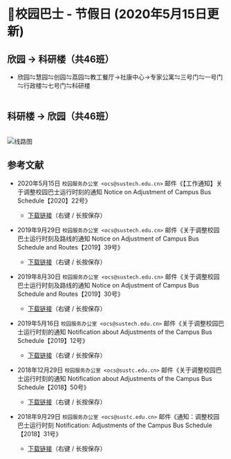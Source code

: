 # 🚌校园巴士 - 节假日 (2020年5月15日更新)

## 欣园 → 科研楼（共46班）

* 欣园⇋慧园⇋创园⇋荔园⇋教工餐厅→社康中心→专家公寓⇋三号门⇋一号门⇋行政楼⇋七号门⇋科研楼

<ClientOnly>

<div id="bus-table-hl2rb">
    <table class="dataTable" id="holi-bus-hl2rb">
    </table>
</div>

</ClientOnly>

## 科研楼 → 欣园（共46班）

<ClientOnly>
<div id="bus-table-rb2hl">
    <table class="dataTable" id="holi-bus-rb2hl">
    </table>
</div>
</ClientOnly>

![线路图](https://assets.sustech.online/img/campus-map/%E5%8D%97%E6%96%B9%E7%A7%91%E6%8A%80%E5%A4%A7%E5%AD%A6%E6%A0%A1%E5%9B%AD%E5%B7%B4%E5%A3%AB%E7%BA%BF%E8%B7%AF%E5%9B%BE-20200916.jpg)

## 参考文献

* 2020年5月15日 `校园服务办公室 <ocs@sustech.edu.cn>` 邮件《【工作通知】关于调整校园巴士运行时刻的通知 Notice on Adjustment of Campus Bus Schedule【2020】22号》
    * [下载链接](https://cdn.jsdelivr.net/gh/sustc/sustech-online-ng@master/docs/transport/Campus_Bus_Schedule_2020.pdf)（右键 / 长按保存）

* 2019年9月29日 `校园服务办公室 <ocs@sustech.edu.cn>` 邮件《关于调整校园巴士运行时刻及路线的通知 Notice on Adjustment of Campus Bus Schedule and Routes【2019】39号》
    * [下载链接](https://cdn.jsdelivr.net/gh/sustc/sustech-online-ng@master/docs/transport/Campus_Bus_Schedule_1939.pdf)（右键 / 长按保存）

* 2019年8月30日 `校园服务办公室 <ocs@sustech.edu.cn>` 邮件《关于调整校园巴士运行时刻及路线的通知 Notice on Adjustment of Campus Bus Schedule and Routes【2019】30号》
    * [下载链接](https://cdn.jsdelivr.net/gh/sustc/sustech-online-ng@master/docs/transport/Campus_Bus_Schedule_1930.pdf)（右键 / 长按保存）

* 2019年5月16日 `校园服务办公室 <ocs@sustech.edu.cn>` 邮件《关于调整校园巴士运行时刻的通知 Notification about Adjustments of the Campus Bus Schedule【2019】12号》
    * [下载链接](https://cdn.jsdelivr.net/gh/sustc/sustech-online-ng@master/docs/transport/Campus_Bus_Schedule_1912.pdf)（右键 / 长按保存）

* 2018年12月29日 `校园服务办公室 <ocs@sustc.edu.cn>` 邮件《关于调整校园巴士运行时刻的通知 Notification about Adjustments of the Campus Bus Schedule【2018】50号》
    * [下载链接](https://cdn.jsdelivr.net/gh/sustc/sustech-online-ng@master/docs/transport/Campus_Bus_Schedule_1850.pdf)（右键 / 长按保存）

* 2018年9月29日 `校园服务办公室 <ocs@sustc.edu.cn>` 邮件《通知：调整校园巴士运行时刻 Notification: Adjustments of the Campus Bus Schedule【2018】31号》
    * [下载链接](https://cdn.jsdelivr.net/gh/sustc/sustech-online-ng@master/docs/transport/Campus_Bus_Schedule_1831.pdf)（右键 / 长按保存）


<script>
  export default {
    mounted () {
function getTime(MinBefore) {
    // 获取x分钟前的时间
    var date = new Date();
    date.setMinutes(date.getMinutes() - MinBefore);
    var h = date.getHours();
    var hour = (h < 10) ? "0" + h : h;
    var m = date.getMinutes();
    var min = (m < 10) ? "0" + m : m;
    return hour + ":" + min;
}

function update_bus_status(bus_time_table) {
    var now_20 = getTime(20);
    var now = getTime(0);
    var now_row_index = 0;
    for (var i = 0, len = bus_time_table.length; i < len; i++) {
        if (bus_time_table[i][0] < now_20) {
            bus_time_table[i][2] = "已到达";
            now_row_index = i;
        } else if (bus_time_table[i][0] < now) {
            bus_time_table[i][2] = "在途中";
        } else {
            bus_time_table[i][2] = "未发车";
        }
    }
    return { "row": now_row_index, "now_table": bus_time_table }
}

// 欣园 → 科研楼
var busdata_hl2rb= [
    ["07:00","",""],
    ["07:20","",""],
    ["07:40","",""],
    ["08:00","",""],
    ["08:20","",""],
    ["08:40","",""],
    ["09:00","",""],
    ["09:20","",""],
    ["09:40","",""],
    ["10:00","",""],
    ["10:20","",""],
    ["10:40","",""],
    ["11:00","",""],
    ["11:20","",""],
    ["11:40","",""],
    ["12:00","",""],
    ["12:20","",""],
    ["12:40","",""],
    ["13:00","",""],
    ["13:20","",""],
    ["13:40","",""],
    ["14:00","",""],
    ["14:20","",""],
    ["14:40","",""],
    ["15:00","",""],
    ["15:20","",""],
    ["15:40","",""],
    ["16:00","",""],
    ["16:20","",""],
    ["16:40","",""],
    ["17:00","",""],
    ["17:20","",""],
    ["17:40","",""],
    ["18:00","",""],
    ["18:20","",""],
    ["18:40","",""],
    ["19:00","",""],
    ["19:20","",""],
    ["19:40","",""],
    ["20:00","",""],
    ["20:20","",""],
    ["20:40","",""],
    ["21:00","",""],
    ["21:20","",""],
    ["21:40","",""],
    ["22:00","",""],
];


// 科研楼 → 欣园
var busdata_rb2hl = [
    ["07:20","",""],
    ["07:40","",""],
    ["08:00","",""],
    ["08:20","",""],
    ["08:40","",""],
    ["09:00","",""],
    ["09:20","",""],
    ["09:40","",""],
    ["10:00","",""],
    ["10:20","",""],
    ["10:40","",""],
    ["11:00","",""],
    ["11:20","",""],
    ["11:40","",""],
    ["12:00","",""],
    ["12:20","",""],
    ["12:40","",""],
    ["13:00","",""],
    ["13:20","",""],
    ["13:40","",""],
    ["14:00","",""],
    ["14:20","",""],
    ["14:40","",""],
    ["15:00","",""],
    ["15:20","",""],
    ["15:40","",""],
    ["16:00","",""],
    ["16:20","",""],
    ["16:40","",""],
    ["17:00","",""],
    ["17:20","",""],
    ["17:40","",""],
    ["18:00","",""],
    ["18:20","",""],
    ["18:40","",""],
    ["19:00","",""],
    ["19:20","",""],
    ["19:40","",""],
    ["20:00","",""],
    ["20:20","",""],
    ["20:40","",""],
    ["21:00","",""],
    ["21:20","",""],
    ["21:40","",""],
    ["22:00","",""],
    ["22:20","",""],
];


function build_all_table() {
    if ($.fn.DataTable.isDataTable('#hl2rb')) {
        return;
    }

    var dtb_config = {
        scrollY: 300,
        paging: false,
        searching: false,
        bFilter: false,
        info: false,
        columns: [
            { title: "发车时间" },
            { title: "平时/高峰", "orderable": false },
            { title: "状态", "orderable": false },
        ],
        rowCallback: function (row, data, index) {
            if (data[2] == "已到达") {
                $('td', row).css('background-color', '#003f43'); // SUSTech dark green
                $('td', row).css('color', '#FFFFFF');
            }
            else if (data[2] == "未发车") {
                $('td', row).css('background-color', '#FFFFFF'); // SUSTech dark green
                $('td', row).css('color', '#2c3e50');
            }            
            else if (data[2] == "在途中") {
                $('td', row).css('background-color', '#ed6c00'); // SUSTech orange
                $('td', row).each(function () {
                    $(this).html('<b>' + $(this).text() + '</b>');
                });
            }
        }
    }
    
    // high land - research building
    var tmp = update_bus_status(busdata_hl2rb);
    busdata_hl2rb = tmp.now_table;
    var now_bus_row_hl2rb = tmp.row;
    var ins_table_hl2rb = $('#holi-bus-hl2rb').DataTable($.extend(true, { data: busdata_hl2rb }, dtb_config));
    var now_bus_offset = $(ins_table_hl2rb.row(Math.min(now_bus_row_hl2rb, busdata_hl2rb.length)).node()).offset().top - $(ins_table_hl2rb.row(0).node()).offset().top;
    $("#bus-table-hl2rb .dataTables_scrollBody").scrollTop(now_bus_offset);
    
    // research building - high land
    var tmp = update_bus_status(busdata_rb2hl);
    busdata_rb2hl = tmp.now_table;
    var now_bus_row_rb2hl = tmp.row;
    var ins_table_rb2hl = $('#holi-bus-rb2hl').DataTable($.extend(true, { data: busdata_rb2hl }, dtb_config));
    var now_bus_offset = $(ins_table_rb2hl.row(Math.min(now_bus_row_rb2hl, busdata_rb2hl.length)).node()).offset().top - $(ins_table_rb2hl.row(0).node()).offset().top;
    $("#bus-table-rb2hl .dataTables_scrollBody").scrollTop(now_bus_offset);

}

document.addEventListener('DOMContentLoaded', build_all_table, false);

$(document).ready(function () {
    build_all_table();
});
    }
  }
</script>
